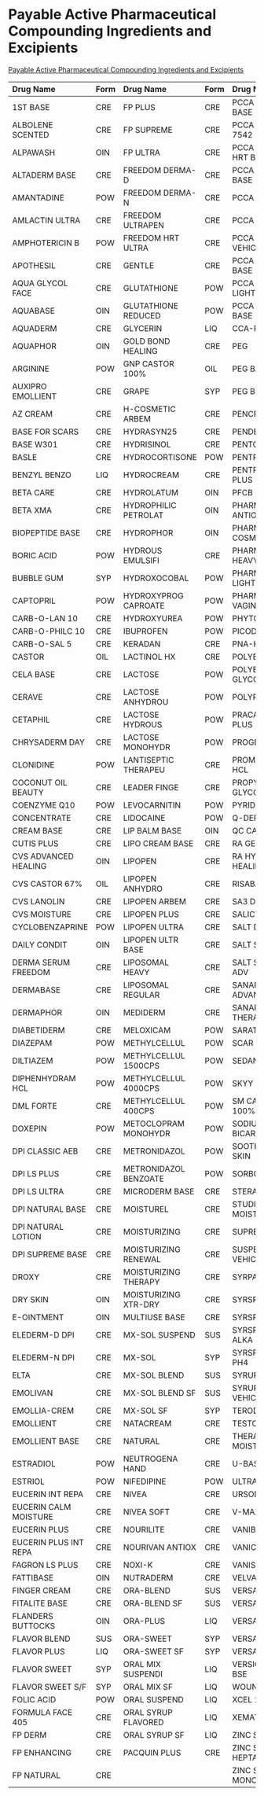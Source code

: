 # Payable Active Pharmaceutical Compounding Ingredients and Excipients

[Payable Active Pharmaceutical Compounding Ingredients and Excipients](https://pharmacy.medicaid.ohio.gov/sites/default/files/20220701_Payable_Active_Pharmaceutical_Ingredients_and_Excipients_for_Compounding.pdf#overlay-context=drug-coverage)

| Drug Name | Form | Drug Name | Form | Drug Name | Form |
| :--- | :--- | :--- | :--- | :--- | :--- |
| 1ST BASE | CRE | FP PLUS | CRE | PCCA ALADERM BASE | CRE |
| ALBOLENE SCENTED | CRE | FP SUPREME | CRE | PCCA BASE 7542 |  CRE |
| ALPAWASH | OIN | FP ULTRA | CRE | PCCA COSMETI HRT BASE | CRE |
| ALTADERM BASE  | CRE | FREEDOM DERMA-D | CRE | PCCA EMOLLIE BASE | CRE |
| AMANTADINE | POW | FREEDOM DERMA-N | CRE | PCCA MVC BASE | CRE |  
| AMLACTIN ULTRA | CRE | FREEDOM ULTRAPEN | CRE | PCCA SWEET SF | SYP |
| AMPHOTERICIN B | POW | FREEDOM HRT ULTRA | CRE | PCCA SYRUP VEHICLE | SYP |  
| APOTHESIL | CRE | GENTLE | CRE | PCCA VANISH BASE | CRE |  
| AQUA GLYCOL FACE | CRE | GLUTATHIONE | POW | PCCA VANISHI LIGHT |CRE |  
| AQUABASE | OIN | GLUTATHIONE REDUCED | POW | PCCA VANPEN BASE | CRE |  
| AQUADERM | CRE | GLYCERIN | LIQ | CCA-PLUS | SUS |
| AQUAPHOR | OIN | GOLD BOND HEALING | CRE | PEG | OIN |
| ARGININE | POW | GNP CASTOR 100% | OIL | PEG BASE | OIN |
| AUXIPRO EMOLLIENT | CRE | GRAPE | SYP | PEG BLEND | OIN |
| AZ CREAM | CRE | H-COSMETIC ARBEM | CRE | PENCREAM | CRE |
| BASE FOR SCARS | CRE | HYDRASYN25 | CRE | PENDERM | CRE |
| BASE W301 | CRE | HYDRISINOL | CRE | PENTOXIFYLLINE | POW |
| BASLE | CRE | HYDROCORTISONE | POW | PENTRAVAN | CRE |
| BENZYL BENZO | LIQ | HYDROCREAM | CRE | PENTRAVAN PLUS | CRE |
| BETA CARE | CRE | HYDROLATUM | OIN | PFCB | CRE |
| BETA XMA | CRE | HYDROPHILIC PETROLAT | OIN | PHARMABASE ANTIOXID | CRE |
| BIOPEPTIDE BASE | CRE | HYDROPHOR | OIN | PHARMABASE COSMETIC | CRE |
| BORIC ACID | POW | HYDROUS EMULSIFI | CRE | PHARMABASE HEAVY |CRE |
| BUBBLE GUM | SYP | HYDROXOCOBAL | POW | PHARMABASE LIGHT | CRE |
| CAPTOPRIL | POW | HYDROXYPROG CAPROATE | POW | PHARMABASE VAGINAL | CRE |
| CARB-O-LAN 10 | CRE | HYDROXYUREA | POW | PHYTOBASE | CRE |
| CARB-O-PHILC 10 | CRE | IBUPROFEN | POW | PICODERM | CRE |
| CARB-O-SAL 5 | CRE | KERADAN | CRE | PNA-HRT BASE | CRE |
| CASTOR | OIL | LACTINOL HX | CRE | POLYBASE | OIN |
| CELA BASE | CRE | LACTOSE | POW | POLYETHYLENE GLYCOL | OIN |
| CERAVE | CRE | LACTOSE ANHYDROU | POW | POLYPEG BASE | OIN |  
| CETAPHIL | CRE | LACTOSE HYDROUS | POW | PRACASIL TM- PLUS | CRE |
| CHRYSADERM DAY | CRE | LACTOSE MONOHYDR | POW | PROGESTERONE | POW |
| CLONIDINE | POW | LANTISEPTIC THERAPEU | CRE | PROMETHAZINE HCL | POW |
| COCONUT OIL BEAUTY | CRE | LEADER FINGE | CRE | PROPYLENE GLYCOL | SOL |
| COENZYME Q10 | POW | LEVOCARNITIN | POW | PYRIDOXINE HCL | POW |
| CONCENTRATE | CRE | LIDOCAINE | POW | Q-DERM | CRE |
| CREAM BASE | CRE | LIP BALM BASE | OIN | QC CASTOR | OIL |
| CUTIS PLUS | CRE | LIPO CREAM BASE | CRE | RA GENTLE SKIN | CRE |  
| CVS ADVANCED HEALING | OIN | LIPOPEN | CRE | RA HYDRATING HEALING | OIN |
| CVS CASTOR 67% | OIL | LIPOPEN ANHYDRO | CRE | RISABAL-PH | CRE |
| CVS LANOLIN | CRE | LIPOPEN ARBEM | CRE | SA3 DERM | CRE |
| CVS MOISTURE | CRE | LIPOPEN PLUS | CRE | SALICYLIC ACID | POW |
| CYCLOBENZAPRINE | POW | LIPOPEN ULTRA | CRE | SALT DURABLE | CRE |
| DAILY CONDIT | OIN | LIPOPEN ULTR BASE | CRE | SALT STABLE | CRE
| DERMA SERUM FREEDOM | CRE | LIPOSOMAL HEAVY | CRE | SALT STABLE LS ADV | CRE |
| DERMABASE | CRE | LIPOSOMAL REGULAR | CRE | SANARE ADVANCED |CRE |  
| DERMAPHOR | OIN | MEDIDERM | CRE | SANARE SCAR THERAPY | CRE |
| DIABETIDERM | CRE | MELOXICAM | POW | SARATOGA | OIN |
| DIAZEPAM | POW | METHYLCELLUL | POW | SCAR CARE | CRE |
| DILTIAZEM | POW | METHYLCELLUL 1500CPS | POW | SEDANARE | CRE |
| DIPHENHYDRAM HCL | POW | METHYLCELLUL 4000CPS | POW | SKYY DERM | CRE |
| DML FORTE | CRE | METHYLCELLUL 400CPS | POW | SM CASTOR 100% | OIL |
| DOXEPIN | POW | METOCLOPRAM MONOHYDR | POW | SODIUM BICARBONATE | POW |
| DPI CLASSIC AEB | CRE | METRONIDAZOL | POW | SOOTHE&COOL SKIN | CRE |
| DPI LS PLUS | CRE | METRONIDAZOL BENZOATE | POW | SORBOLENE | CRE |
| DPI LS ULTRA | CRE | MICRODERM BASE | CRE | STERA BASE | CRE |
| DPI NATURAL BASE | CRE | MOISTUREL | CRE | STUDIO 35 MOIST | CRE |
| DPI NATURAL LOTION | CRE | MOISTURIZING | CRE | SUPREME | CRE |
| DPI SUPREME BASE | CRE | MOISTURIZING RENEWAL | CRE | SUSPENSION VEHICLE | SUS |
| DROXY | CRE | MOISTURIZING THERAPY | CRE | SYRPALTA | SYP |
| DRY SKIN | OIN | MOISTURIZING XTR-DRY | CRE | SYRSPEND SF | LIQ |
| E-OINTMENT | OIN | MULTIUSE BASE | CRE | SYRSPEND SF | SUS |
| ELEDERM-D DPI | CRE | MX-SOL SUSPEND | SUS | SYRSPEND SF ALKA | SUS |
| ELEDERM-N DPI | CRE | MX-SOL | SYP | SYRSPEND SF PH4 | SUS |
| ELTA | CRE | MX-SOL BLEND | SUS | SYRUP VEHICLE | SYP |
| EMOLIVAN | CRE | MX-SOL BLEND SF | SUS | SYRUP SF VEHICLE | SYP |
| EMOLLIA-CREM | CRE | MX-SOL SF | SYP | TERODERM | CRE |
| EMOLLIENT | CRE | NATACREAM | CRE | TESTOSTERONE | POW |
| EMOLLIENT BASE | CRE | NATURAL | CRE | THERAPEUTIC MOISTUR | CRE |
| ESTRADIOL | POW | NEUTROGENA HAND | CRE | U-BASE | CRE |
| ESTRIOL | POW | NIFEDIPINE | POW | ULTRADERM | CRE |
| EUCERIN INT REPA | CRE | NIVEA | CRE | URSODIOL | POW |
| EUCERIN CALM MOISTURE | CRE | NIVEA SOFT | CRE | V-MAX | CRE |
| EUCERIN PLUS | CRE | NOURILITE | CRE | VANIBASE | CRE |
| EUCERIN PLUS INT REPA | CRE | NOURIVAN ANTIOX | CRE | VANICREAM | CRE |
| FAGRON LS PLUS | CRE | NOXI-K | CRE | VANISH-PEN | CRE |
| FATTIBASE | OIN | NUTRADERM | CRE | VELVACHOL | CRE |
| FINGER CREAM | CRE | ORA-BLEND | SUS | VERSAFREE | SYP |
| FITALITE BASE | CRE | ORA-BLEND SF | SUS | VERSAPLUS | SYP |
| FLANDERS BUTTOCKS | OIN | ORA-PLUS | LIQ | VERSAPRO | CRE |
| FLAVOR BLEND | SUS | ORA-SWEET | SYP | VERSATILE BASE | CRE |
| FLAVOR PLUS | LIQ | ORA-SWEET SF | SYP | VERSATILE | CRE |
| FLAVOR SWEET | SYP | ORAL MIX SUSPENDI | LIQ | VERSIGEL RICH BSE | CRE |
| FLAVOR SWEET S/F | SYP | ORAL MIX SF | LIQ | WOUND CARE | CRE |
| FOLIC ACID | POW | ORAL SUSPEND | LIQ | XCEL 100 | CRE |
| FORMULA FACE 405 | CRE | ORAL SYRUP FLAVORED | LIQ | XEMATOP BASE | CRE |
| FP DERM | CRE | ORAL SYRUP SF | LIQ | ZINC SULFATE | POW |
| FP ENHANCING | CRE | PACQUIN PLUS | CRE | ZINC SULFATE HEPTAHYD | POW |
| FP NATURAL | CRE |   |   | ZINC SULFATE MONOHYD | POW |
